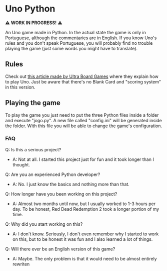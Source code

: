 # Uno Python

:warning: **WORK IN PROGRESS!** :warning:

An Uno game made in Python. In the actual state the game is only in Portuguese, although the commentaries are in English. If you know Uno's rules and you don't speak Portuguese, you will probably find no trouble playing the game (just some words you might have to translate).

## Rules
Check out [this article made by Ultra Board Games](https://www.ultraboardgames.com/uno/game-rules.php) where they explain how to play Uno. Just be aware that there's no Blank Card and "scoring system" in this version.

## Playing the game
To play the game you just need to put the three Python files inside a folder and execute "jogo.py". A new file called "config.ini" will be generated inside the folder. With this file you will be able to change the game's configuration.

### FAQ

Q: Is this a serious project?
- A: Not at all. I started this project just for fun and it took longer than I thought.

Q: Are you an experienced Python developer?
- A: No. I just know the basics and nothing more than that.

Q: How longer have you been working on this project?
- A: Almost two months until now, but I usually worked to 1-3 hours per day. To be honest, Red Dead Redemption 2 took a longer portion of my time.

Q: Why did you start working on this?
- A: I don't know. Seriously, I don't even remember why I started to work on this, but to be honest it was fun and I also learned a lot of things.

Q: Will there ever be an English version of this game?
- A: Maybe. The only problem is that it would need to be almost entirely rewriten